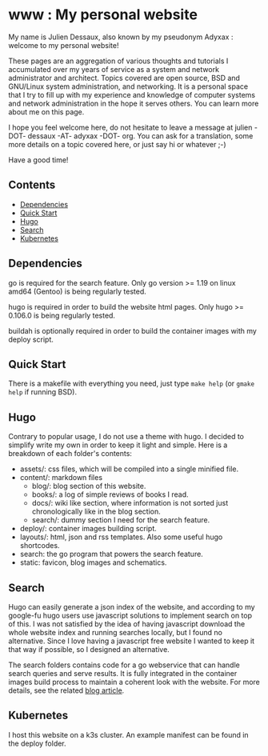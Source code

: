 # www : My personal website

My name is Julien Dessaux, also known by my pseudonym Adyxax : welcome to my personal website!

These pages are an aggregation of various thoughts and tutorials I accumulated over my years of service as a system and network administrator and architect. Topics covered are open source, BSD and GNU/Linux system administration, and networking. It is a personal space that I try to fill up with my experience and knowledge of computer systems and network administration in the hope it serves others. You can learn more about me on this page.

I hope you feel welcome here, do not hesitate to leave a message at julien -DOT- dessaux -AT- adyxax -DOT- org. You can ask for a translation, some more details on a topic covered here, or just say hi or whatever ;-)

Have a good time!

## Contents

- [Dependencies](#dependencies)
- [Quick Start](#Quick-Start)
- [Hugo](#Hugo)
- [Search](#Search)
- [Kubernetes](#Kubernetes)

## Dependencies

go is required for the search feature. Only go version >= 1.19 on linux amd64 (Gentoo) is being regularly tested.

hugo is required in order to build the website html pages. Only hugo >= 0.106.0 is being regularly tested.

buildah is optionally required in order to build the container images with my deploy script.

## Quick Start

There is a makefile with everything you need, just type `make help` (or `gmake help` if running BSD).

## Hugo

Contrary to popular usage, I do not use a theme with hugo. I decided to simplify write my own in order to keep it light and simple. Here is a breakdown of each folder's contents:

- assets/: css files, which will be compiled into a single minified file.
- content/: markdown files
    - blog/: blog section of this website.
    - books/: a log of simple reviews of books I read.
    - docs/: wiki like section, where information is not sorted just chronologically like in the blog section.
    - search/: dummy section I need for the search feature.
- deploy/: container images building script.
- layouts/: html, json and rss templates. Also some useful hugo shortcodes.
- search: the go program that powers the search feature.
- static: favicon, blog images and schematics.

## Search

Hugo can easily generate a json index of the website, and according to my google-fu hugo users use javascript solutions to implement search on top of this. I was not satisfied by the idea of having javascript download the whole website index and running searches locally, but I found no alternative. Since I love having a javascript free website I wanted to keep it that way if possible, so I designed an alternative.

The search folders contains code for a go webservice that can handle search queries and serve results. It is fully integrated in the container images build process to maintain a coherent look with the website. For more details, see the related [blog article](https://www.adyxax.org/blog/2021/09/19/implementing-a-search-feature-for-my-hugo-static-website/).

## Kubernetes

I host this website on a k3s cluster. An example manifest can be found in the deploy folder.
